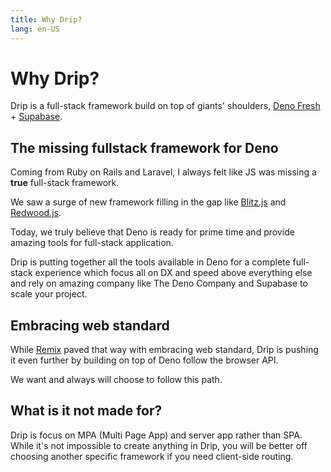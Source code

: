 ```yaml
---
title: Why Drip?
lang: en-US
---
```


# Why Drip?

Drip is a full-stack framework build on top of giants' shoulders,
[Deno Fresh](https://fresh.deno.dev/) + [Supabase](https://supabase.com/).

## The missing fullstack framework for Deno

Coming from Ruby on Rails and Laravel, I always felt like JS was missing a
**true** full-stack framework.

We saw a surge of new framework filling in the gap like
[Blitz.js](https://blitzjs.com/) and [Redwood.js](https://redwoodjs.com/).

Today, we truly believe that Deno is ready for prime time and provide amazing
tools for full-stack application.

Drip is putting together all the tools available in Deno for a complete
full-stack experience which focus all on DX and speed above everything else and
rely on amazing company like The Deno Company and Supabase to scale your
project.

## Embracing web standard

While [Remix](https://remix.run/) paved that way with embracing web standard,
Drip is pushing it even further by building on top of Deno follow the browser
API.

We want and always will choose to follow this path.

## What is it not made for?

Drip is focus on MPA (Multi Page App) and server app rather than SPA. While it's
not impossible to create anything in Drip, you will be better off choosing
another specific framework if you need client-side routing.
